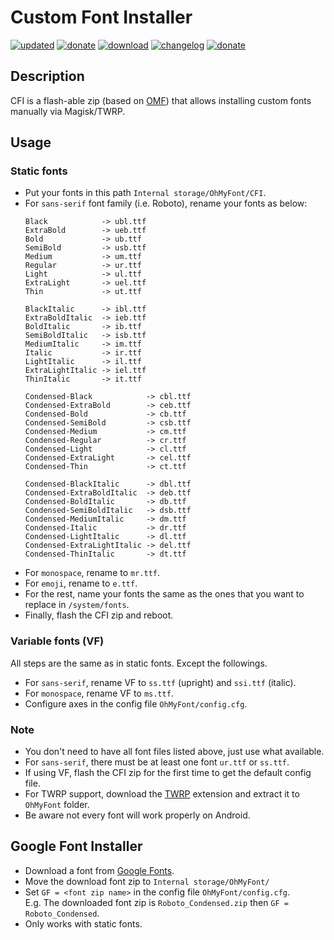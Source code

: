 # Custom Font Installer

[![updated](https://img.shields.io/badge/Updated-Jan_11,_2025-green.svg)](https://github.com/nongthaihoang/custom_font_installer)
[![donate](https://img.shields.io/badge/Chat-Telegram-blue.svg)](https://t.me/ohmyfont)
[![download](https://img.shields.io/badge/Download-↓-yellow.svg)](https://github.com/nongthaihoang/custom_font_installer/raw/master/release/CFI.zip)
[![changelog](https://img.shields.io/badge/Changelog-↻-lightgrey.svg)](https://github.com/nongthaihoang/custom_font_installer/commits/master/)
[![donate](https://img.shields.io/badge/Donate-Paypal-pink.svg)](https://paypal.me/nongthaihoang)

## Description
CFI is a flash-able zip (based on [OMF](https://gitlab.com/nongthaihoang/omftemplate)) that allows installing custom fonts manually via Magisk/TWRP.

## Usage
### Static fonts
- Put your fonts in this path `Internal storage/OhMyFont/CFI`.
- For `sans-serif` font family (i.e. Roboto), rename your fonts as below:
  ```
  Black            -> ubl.ttf
  ExtraBold        -> ueb.ttf
  Bold             -> ub.ttf
  SemiBold         -> usb.ttf
  Medium           -> um.ttf
  Regular          -> ur.ttf
  Light            -> ul.ttf
  ExtraLight       -> uel.ttf
  Thin             -> ut.ttf

  BlackItalic      -> ibl.ttf
  ExtraBoldItalic  -> ieb.ttf
  BoldItalic       -> ib.ttf
  SemiBoldItalic   -> isb.ttf
  MediumItalic     -> im.ttf
  Italic           -> ir.ttf
  LightItalic      -> il.ttf
  ExtraLightItalic -> iel.ttf
  ThinItalic       -> it.ttf

  Condensed-Black            -> cbl.ttf
  Condensed-ExtraBold        -> ceb.ttf
  Condensed-Bold             -> cb.ttf
  Condensed-SemiBold         -> csb.ttf
  Condensed-Medium           -> cm.ttf
  Condensed-Regular          -> cr.ttf
  Condensed-Light            -> cl.ttf
  Condensed-ExtraLight       -> cel.ttf
  Condensed-Thin             -> ct.ttf

  Condensed-BlackItalic      -> dbl.ttf
  Condensed-ExtraBoldItalic  -> deb.ttf
  Condensed-BoldItalic       -> db.ttf
  Condensed-SemiBoldItalic   -> dsb.ttf
  Condensed-MediumItalic     -> dm.ttf
  Condensed-Italic           -> dr.ttf
  Condensed-LightItalic      -> dl.ttf
  Condensed-ExtraLightItalic -> del.ttf
  Condensed-ThinItalic       -> dt.ttf
  ```
- For `monospace`, rename to `mr.ttf`.
- For `emoji`, rename to `e.ttf`.
- For the rest, name your fonts the same as the ones that you want to replace in `/system/fonts`.
- Finally, flash the CFI zip and reboot.

### Variable fonts (VF)
All steps are the same as in static fonts. Except the followings.
- For `sans-serif`, rename VF to `ss.ttf` (upright) and `ssi.ttf` (italic).
- For `monospace`, rename VF to `ms.ttf`.
- Configure axes in the config file `OhMyFont/config.cfg`.

### Note
- You don't need to have all font files listed above, just use what available.
- For `sans-serif`, there must be at least one font `ur.ttf` or `ss.ttf`.
- If using VF, flash the CFI zip for the first time to get the default config file.
- For TWRP support, download the [TWRP](https://gitlab.com/nongthaihoang/oh_my_font/-/raw/master/extensions/twrp.zip) extension and extract it to `OhMyFont` folder.
- Be aware not every font will work properly on Android.

## Google Font Installer
- Download a font from [Google Fonts](https://fonts.google.com).
- Move the download font zip to `Internal storage/OhMyFont/`
- Set `GF = <font zip name>` in the config file `OhMyFont/config.cfg`.  
  E.g. The downloaded font zip is `Roboto_Condensed.zip` then `GF = Roboto_Condensed`.
- Only works with static fonts.
